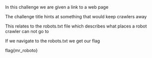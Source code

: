 In this challenge we are given a link to a web page

The challenge title hints at something that would keep crawlers away

This relates to the robots.txt file which describes what places a robot crawler can not go to

If we navigate to the robots.txt we get our flag

flag{mr_roboto}

